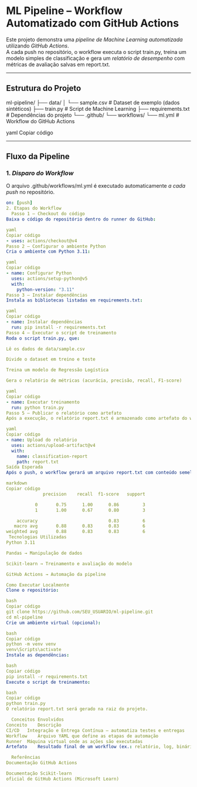 # ML Pipeline – Workflow Automatizado com GitHub Actions

Este projeto demonstra uma *pipeline de Machine Learning automatizada* utilizando *GitHub Actions*.  
A cada push no repositório, o workflow executa o script train.py, treina um modelo simples de classificação e gera um *relatório de desempenho* com métricas de avaliação salvas em report.txt.

---

##  Estrutura do Projeto

ml-pipeline/
├── data/
│ └── sample.csv # Dataset de exemplo (dados sintéticos)
├── train.py # Script de Machine Learning
├── requirements.txt # Dependências do projeto
└── .github/
└── workflows/
└── ml.yml # Workflow do GitHub Actions

yaml
Copiar código

---

##  Fluxo da Pipeline

### 1. *Disparo do Workflow*
O arquivo .github/workflows/ml.yml é executado automaticamente *a cada push* no repositório.

```yaml
on: [push]
2. Etapas do Workflow
  Passo 1 – Checkout do código
Baixa o código do repositório dentro do runner do GitHub:

yaml
Copiar código
- uses: actions/checkout@v4
Passo 2 – Configurar o ambiente Python
Cria o ambiente com Python 3.11:

yaml
Copiar código
- name: Configurar Python
  uses: actions/setup-python@v5
  with:
    python-version: "3.11"
Passo 3 – Instalar dependências
Instala as bibliotecas listadas em requirements.txt:

yaml
Copiar código
- name: Instalar dependências
  run: pip install -r requirements.txt
Passo 4 – Executar o script de treinamento
Roda o script train.py, que:

Lê os dados de data/sample.csv

Divide o dataset em treino e teste

Treina um modelo de Regressão Logística

Gera o relatório de métricas (acurácia, precisão, recall, F1-score)

yaml
Copiar código
- name: Executar treinamento
  run: python train.py
Passo 5 – Publicar o relatório como artefato
Após a execução, o relatório report.txt é armazenado como artefato do workflow, podendo ser baixado diretamente da aba Actions.

yaml
Copiar código
- name: Upload do relatório
  uses: actions/upload-artifact@v4
  with:
    name: classification-report
    path: report.txt
Saída Esperada
Após o push, o workflow gerará um arquivo report.txt com conteúdo semelhante a:

markdown
Copiar código
              precision    recall  f1-score   support

           0       0.75      1.00      0.86         3
           1       1.00      0.67      0.80         3

    accuracy                           0.83         6
   macro avg       0.88      0.83      0.83         6
weighted avg       0.88      0.83      0.83         6
 Tecnologias Utilizadas
Python 3.11

Pandas → Manipulação de dados

Scikit-learn → Treinamento e avaliação do modelo

GitHub Actions → Automação da pipeline

Como Executar Localmente
Clone o repositório:

bash
Copiar código
git clone https://github.com/SEU_USUARIO/ml-pipeline.git
cd ml-pipeline
Crie um ambiente virtual (opcional):

bash
Copiar código
python -m venv venv
venv\Scripts\activate
Instale as dependências:

bash
Copiar código
pip install -r requirements.txt
Execute o script de treinamento:

bash
Copiar código
python train.py
O relatório report.txt será gerado na raiz do projeto.

  Conceitos Envolvidos
Conceito	Descrição
CI/CD	Integração e Entrega Contínua — automatiza testes e entregas
Workflow	Arquivo YAML que define as etapas de automação
Runner	Máquina virtual onde as ações são executadas
Artefato	Resultado final de um workflow (ex.: relatório, log, binário)

  Referências
Documentação GitHub Actions

Documentação Scikit-learn
oficial de GitHub Actions (Microsoft Learn)
